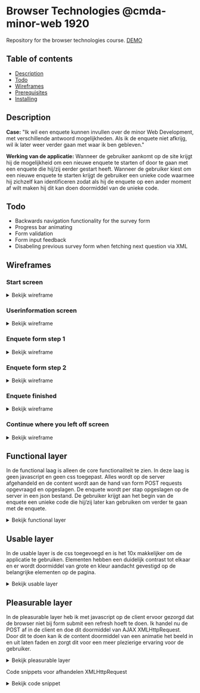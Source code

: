 # Browser Technologies @cmda-minor-web 1920
Repository for the browser technologies course.
[DEMO](https://sleepy-anchorage-02272.herokuapp.com/)

## Table of contents
* [Description](#description)
* [Todo](#todo)
* [Wireframes](#wireframes)
* [Prerequisites](#prerequisites)
* [Installing](#installing)

## Description
**Case:**
"Ik wil een enquete kunnen invullen over de minor Web Development, met verschillende antwoord mogelijkheden. Als ik de enquete niet afkrijg, wil ik later weer verder gaan met waar ik ben gebleven."

**Werking van de applicatie:**
Wanneer de gebruiker aankomt op de site krijgt hij de mogelijkheid om een nieuwe enquete te starten of door te gaan met een enquete die hij/zij eerder gestart heeft. Wanneer de gebruiker kiest om een nieuwe enquete te starten krijgt de gebruiker een unieke code waarmee hij zichzelf kan identificeren zodat als hij de enquete op een ander moment af wilt maken hij dit kan doen doormiddel van de unieke code.

## Todo
* Backwards navigation functionality for the survey form
* Progress bar animating
* Form validation
* Form input feedback
* Disabeling previous survey form when fetching next question via XML

## Wireframes

### Start screen

<details>
  <summary>Bekijk wireframe</summary>
  <img src="./github/images/screen-1.png">
</details>

### Userinformation screen

<details>
  <summary>Bekijk wireframe</summary>
  <img src="./github/images/screen-2.png">
</details>

### Enquete form step 1

<details>
  <summary>Bekijk wireframe</summary>
  <img src="./github/images/screen-3.png">
</details>

### Enquete form step 2

<details>
  <summary>Bekijk wireframe</summary>
  <img src="./github/images/screen-4.png">
</details>

### Enquete finished

<details>
  <summary>Bekijk wireframe</summary>
  <img src="./github/images/screen-5.png">
</details>

### Continue where you left off screen

<details>
  <summary>Bekijk wireframe</summary>
  <img src="./github/images/screen-6.png">
</details>

## Functional layer
In de functional laag is alleen de core functionaliteit te zien. In deze laag is geen javascript en geen css toegepast. Alles wordt op de server afgehandeld en de content wordt aan de hand van form POST requests opgevraagd en opgeslagen.
De enquete wordt per stap opgeslagen op de server in een json bestand. De gebruiker krijgt aan het begin van de enquete een unieke code die hij/zij later kan gebruiken om verder te gaan met de enquete.

<details>
  <summary>Bekijk functional layer</summary>
  <img src="./github/videos/functional-layer.gif">
</details>

## Usable layer
In de usable layer is de css toegevoegd en is het 10x makkelijker om de applicatie te gebruiken. Elementen hebben een duidelijk contrast tot elkaar en er wordt doormiddel van grote en kleur aandacht gevestigd op de belangrijke elementen op de pagina.
<details>
  <summary>Bekijk usable layer</summary>
  <img src="./github/videos/usable-layer.gif">
</details>

## Pleasurable layer
In de pleasurable layer heb ik met javascript op de client ervoor gezorgd dat de browser niet bij form submit een refresh hoeft te doen. Ik handel nu de POST af in de client en doe dit doormiddel van AJAX XMLHttpRequest.
Door dit te doen kan ik de content doormiddel van een animatie het beeld in en uit laten faden en zorgt dit voor een meer plezierige ervaring voor de gebruiker.
<details>
  <summary>Bekijk pleasurable layer</summary>
  <img src="./github/videos/pleasurable-layer.gif">
</details>

Code snippets voor afhandelen XMLHttpRequest
<details>
  <summary>Bekijk code snippet</summary>
  ```js
  const SURVEYFORM = document.querySelectorAll('form[name="survey"]')
  if(SURVEYFORM) {
    SURVEYFORM.forEach(form => {
      form.addEventListener('submit', (event) => {
        event.preventDefault()
        const FORMDATA = [],
          RADIOFIELDS = form.querySelectorAll('input[type="radio"]'),
          RANGES = form.querySelectorAll('input[type="range"]'),
          TEXTAREAS = form.querySelectorAll('textarea'),
          HIDDENFIELDS = form.querySelectorAll('input[type="hidden"]')

        if(RADIOFIELDS) {
          const checkedRadios = [...RADIOFIELDS].filter(node => {
            return (node.checked)
          })
          checkedRadios.forEach(node=> {
            FORMDATA.push(`${node.name}=${node.value}`)
          })
        }

        if(TEXTAREAS) {
          const textAreas = [...TEXTAREAS].forEach(node => {
            FORMDATA.push(`${node.name}=${node.value}`)
          })
        }

        if(RANGES) {
          const ranges = [...RANGES].forEach(node => {
            FORMDATA.push(`${node.name}=${node.value}`)
          })
        }

        if(HIDDENFIELDS) {
          const hiddenFields = [...HIDDENFIELDS].forEach(node => {
            FORMDATA.push(`${node.name}=${node.value}`)
          })
        }

        const QUERY = FORMDATA.join('&'),
          XHR = new XMLHttpRequest()

        if(XHR) {

          XHR.onload = () => {
            const SURVEYCONTAINER = document.getElementById('forms'),
              formSections = SURVEYCONTAINER.querySelectorAll('section')

            SURVEYCONTAINER.setAttribute('style', `left: -${(formSections.length * 100)}%;`)
            SURVEYCONTAINER.insertAdjacentHTML('beforeend',XHR.response)
          }

          XHR.open('POST', `${window.location.origin}/survey`)
          XHR.setRequestHeader('Content-type', 'application/x-www-form-urlencoded')
          XHR.send(`${QUERY}&xhr=true`)

        }

      })
    })
  }
  ```
</details>

## Prerequisites
* Nodejs
* Npm

## Installing
Clone repository into local directory
```
git clone https://github.com/damian1997/browser-technologies-1920.git
```

Install packages
```
npm install
```

Run local server
```
npm run dev
```
